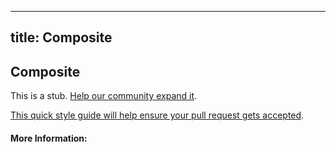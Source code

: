  ---
 title: Composite
 ---
 ## Composite
 
 This is a stub. <a href='https://github.com/freecodecamp/guides/tree/master/src/pages/software-engineering/orthogonality/index.md' target='_blank' rel='nofollow'>Help our community expand it</a>.
 
 <a href='https://github.com/freecodecamp/guides/blob/master/README.md' target='_blank' rel='nofollow'>This quick style guide will help ensure your pull request gets accepted</a>.
 
 <!-- The article goes here, in GitHub-flavored Markdown. Feel free to add YouTube videos, images, and CodePen/JSBin embeds  -->
 
 #### More Information:
 <!-- Please add any articles you think might be helpful to read before writing the article -->